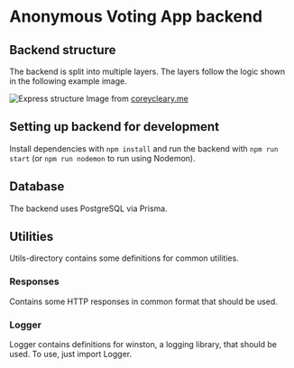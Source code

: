 # Anonymous Voting App backend

## Backend structure

The backend is split into multiple layers. The layers follow the logic shown in the following example image.

![Express structure](https://www.coreycleary.me/_next/static/media/Express-REST-API-Struc.aa7ecaa0c41dbb7344c70665a5f5e259.png)
Image from [coreycleary.me](https://www.coreycleary.me/project-structure-for-an-express-rest-api-when-there-is-no-standard-way)

## Setting up backend for development

Install dependencies with `npm install` and run the backend with `npm run start` (or `npm run nodemon` to run using Nodemon).

## Database

The backend uses PostgreSQL via Prisma.

## Utilities

Utils-directory contains some definitions for common utilities.

### Responses

Contains some HTTP responses in common format that should be used.

### Logger

Logger contains definitions for winston, a logging library, that should be used. To use, just import Logger.
